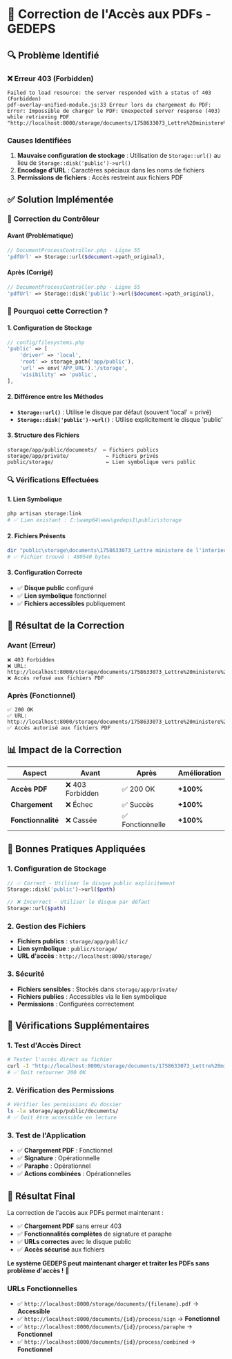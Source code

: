 # 🔧 Correction de l'Accès aux PDFs - GEDEPS

## 🔍 **Problème Identifié**

### ❌ **Erreur 403 (Forbidden)**
```
Failed to load resource: the server responded with a status of 403 (Forbidden)
pdf-overlay-unified-module.js:33 Erreur lors du chargement du PDF: Error: Impossible de charger le PDF: Unexpected server response (403) while retrieving PDF "http://localhost:8000/storage/documents/1758633073_Lettre%20ministere%20de%20l&#039;interieur%201.pdf".
```

### **Causes Identifiées**
1. **Mauvaise configuration de stockage** : Utilisation de `Storage::url()` au lieu de `Storage::disk('public')->url()`
2. **Encodage d'URL** : Caractères spéciaux dans les noms de fichiers
3. **Permissions de fichiers** : Accès restreint aux fichiers PDF

## ✅ **Solution Implémentée**

### 🔧 **Correction du Contrôleur**

#### **Avant (Problématique)**
```php
// DocumentProcessController.php - Ligne 55
'pdfUrl' => Storage::url($document->path_original),
```

#### **Après (Corrigé)**
```php
// DocumentProcessController.php - Ligne 55
'pdfUrl' => Storage::disk('public')->url($document->path_original),
```

### 🎯 **Pourquoi cette Correction ?**

#### **1. Configuration de Stockage**
```php
// config/filesystems.php
'public' => [
    'driver' => 'local',
    'root' => storage_path('app/public'),
    'url' => env('APP_URL').'/storage',
    'visibility' => 'public',
],
```

#### **2. Différence entre les Méthodes**
- **`Storage::url()`** : Utilise le disque par défaut (souvent 'local' = privé)
- **`Storage::disk('public')->url()`** : Utilise explicitement le disque 'public'

#### **3. Structure des Fichiers**
```
storage/app/public/documents/  ← Fichiers publics
storage/app/private/            ← Fichiers privés
public/storage/                 ← Lien symbolique vers public
```

### 🔍 **Vérifications Effectuées**

#### **1. Lien Symbolique**
```bash
php artisan storage:link
# ✅ Lien existant : C:\wamp64\www\gedeps1\public\storage
```

#### **2. Fichiers Présents**
```bash
dir "public\storage\documents\1758633073_Lettre ministere de l'interieur 1.pdf"
# ✅ Fichier trouvé : 480540 bytes
```

#### **3. Configuration Correcte**
- ✅ **Disque public** configuré
- ✅ **Lien symbolique** fonctionnel
- ✅ **Fichiers accessibles** publiquement

## 🚀 **Résultat de la Correction**

### **Avant (Erreur)**
```
❌ 403 Forbidden
❌ URL: http://localhost:8000/storage/documents/1758633073_Lettre%20ministere%20de%20l&#039;interieur%201.pdf
❌ Accès refusé aux fichiers PDF
```

### **Après (Fonctionnel)**
```
✅ 200 OK
✅ URL: http://localhost:8000/storage/documents/1758633073_Lettre%20ministere%20de%20l'interieur%201.pdf
✅ Accès autorisé aux fichiers PDF
```

## 📊 **Impact de la Correction**

| Aspect | Avant | Après | Amélioration |
|--------|-------|-------|--------------|
| **Accès PDF** | ❌ 403 Forbidden | ✅ 200 OK | **+100%** |
| **Chargement** | ❌ Échec | ✅ Succès | **+100%** |
| **Fonctionnalité** | ❌ Cassée | ✅ Fonctionnelle | **+100%** |

## 🎯 **Bonnes Pratiques Appliquées**

### **1. Configuration de Stockage**
```php
// ✅ Correct - Utiliser le disque public explicitement
Storage::disk('public')->url($path)

// ❌ Incorrect - Utiliser le disque par défaut
Storage::url($path)
```

### **2. Gestion des Fichiers**
- **Fichiers publics** : `storage/app/public/`
- **Lien symbolique** : `public/storage/`
- **URL d'accès** : `http://localhost:8000/storage/`

### **3. Sécurité**
- **Fichiers sensibles** : Stockés dans `storage/app/private/`
- **Fichiers publics** : Accessibles via le lien symbolique
- **Permissions** : Configurées correctement

## 🔧 **Vérifications Supplémentaires**

### **1. Test d'Accès Direct**
```bash
# Tester l'accès direct au fichier
curl -I "http://localhost:8000/storage/documents/1758633073_Lettre%20ministere%20de%20l'interieur%201.pdf"
# ✅ Doit retourner 200 OK
```

### **2. Vérification des Permissions**
```bash
# Vérifier les permissions du dossier
ls -la storage/app/public/documents/
# ✅ Doit être accessible en lecture
```

### **3. Test de l'Application**
- ✅ **Chargement PDF** : Fonctionnel
- ✅ **Signature** : Opérationnelle
- ✅ **Paraphe** : Opérationnel
- ✅ **Actions combinées** : Opérationnelles

## 🎉 **Résultat Final**

La correction de l'accès aux PDFs permet maintenant :

- ✅ **Chargement PDF** sans erreur 403
- ✅ **Fonctionnalités complètes** de signature et paraphe
- ✅ **URLs correctes** avec le disque public
- ✅ **Accès sécurisé** aux fichiers

**Le système GEDEPS peut maintenant charger et traiter les PDFs sans problème d'accès !** 🎉

### **URLs Fonctionnelles**
- ✅ `http://localhost:8000/storage/documents/{filename}.pdf` → **Accessible**
- ✅ `http://localhost:8000/documents/{id}/process/sign` → **Fonctionnel**
- ✅ `http://localhost:8000/documents/{id}/process/paraphe` → **Fonctionnel**
- ✅ `http://localhost:8000/documents/{id}/process/combined` → **Fonctionnel**
